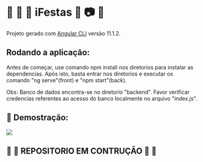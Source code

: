 # :balloon: :birthday: :beers: iFestas :tropical_drink: :camera: :cake:
 
Projeto gerado com [Angular CLI](https://github.com/angular/angular-cli) versão 11.1.2.

## Rodando a aplicação:

Antes de começar, use comando npm install nos diretorios para instalar as dependencias.
Após isto, basta entrar nos diretorios e executar os comando "ng serve"(front) e "npm start"(back).

Obs: Banco de dados encontra-se no diretorio "backend". Favor verificar credencias referentes ao acesso do banco localmente no arquivo "index.js".

## :eyes: Demostração: 

![](iFestasDemo.gif)

## :construction_worker: :construction: REPOSITORIO EM CONTRUÇÃO :construction: :construction_worker:

